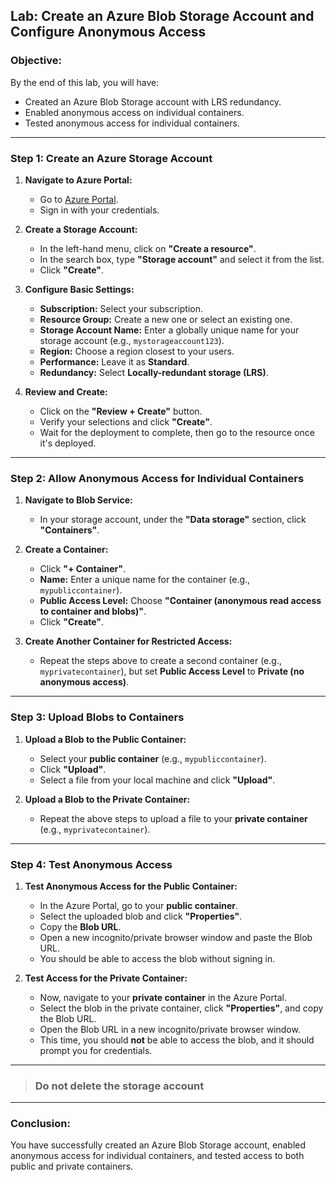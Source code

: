 ## Lab: Create an Azure Blob Storage Account and Configure Anonymous Access

### Objective:
By the end of this lab, you will have:
- Created an Azure Blob Storage account with LRS redundancy.
- Enabled anonymous access on individual containers.
- Tested anonymous access for individual containers.

---

### Step 1: Create an Azure Storage Account

1. **Navigate to Azure Portal:**
   - Go to [Azure Portal](https://portal.azure.com/).
   - Sign in with your credentials.

2. **Create a Storage Account:**
   - In the left-hand menu, click on **"Create a resource"**.
   - In the search box, type **"Storage account"** and select it from the list.
   - Click **"Create"**.

3. **Configure Basic Settings:**
   - **Subscription:** Select your subscription.
   - **Resource Group:** Create a new one or select an existing one.
   - **Storage Account Name:** Enter a globally unique name for your storage account (e.g., `mystorageaccount123`).
   - **Region:** Choose a region closest to your users.
   - **Performance:** Leave it as **Standard**.
   - **Redundancy:** Select **Locally-redundant storage (LRS)**.

4. **Review and Create:**
   - Click on the **"Review + Create"** button.
   - Verify your selections and click **"Create"**.
   - Wait for the deployment to complete, then go to the resource once it's deployed.

---

### Step 2: Allow Anonymous Access for Individual Containers

1. **Navigate to Blob Service:**
   - In your storage account, under the **"Data storage"** section, click **"Containers"**.

2. **Create a Container:**
   - Click **"+ Container"**.
   - **Name:** Enter a unique name for the container (e.g., `mypubliccontainer`).
   - **Public Access Level:** Choose **"Container (anonymous read access to container and blobs)"**.
   - Click **"Create"**.

3. **Create Another Container for Restricted Access:**
   - Repeat the steps above to create a second container (e.g., `myprivatecontainer`), but set **Public Access Level** to **Private (no anonymous access)**.

---

### Step 3: Upload Blobs to Containers

1. **Upload a Blob to the Public Container:**
   - Select your **public container** (e.g., `mypubliccontainer`).
   - Click **"Upload"**.
   - Select a file from your local machine and click **"Upload"**.

2. **Upload a Blob to the Private Container:**
   - Repeat the above steps to upload a file to your **private container** (e.g., `myprivatecontainer`).

---

### Step 4: Test Anonymous Access

1. **Test Anonymous Access for the Public Container:**
   - In the Azure Portal, go to your **public container**.
   - Select the uploaded blob and click **"Properties"**.
   - Copy the **Blob URL**.
   - Open a new incognito/private browser window and paste the Blob URL.
   - You should be able to access the blob without signing in.

2. **Test Access for the Private Container:**
   - Now, navigate to your **private container** in the Azure Portal.
   - Select the blob in the private container, click **"Properties"**, and copy the Blob URL.
   - Open the Blob URL in a new incognito/private browser window.
   - This time, you should **not** be able to access the blob, and it should prompt you for credentials.

---

> ### Do not delete the storage account

---

### Conclusion:

You have successfully created an Azure Blob Storage account, enabled anonymous access for individual containers, and tested access to both public and private containers.
